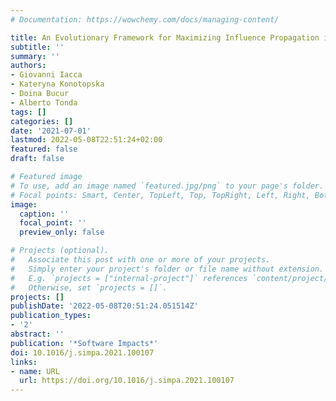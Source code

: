 ```yaml
---
# Documentation: https://wowchemy.com/docs/managing-content/

title: An Evolutionary Framework for Maximizing Influence Propagation in Social Networks
subtitle: ''
summary: ''
authors:
- Giovanni Iacca
- Kateryna Konotopska
- Doina Bucur
- Alberto Tonda
tags: []
categories: []
date: '2021-07-01'
lastmod: 2022-05-08T22:51:24+02:00
featured: false
draft: false

# Featured image
# To use, add an image named `featured.jpg/png` to your page's folder.
# Focal points: Smart, Center, TopLeft, Top, TopRight, Left, Right, BottomLeft, Bottom, BottomRight.
image:
  caption: ''
  focal_point: ''
  preview_only: false

# Projects (optional).
#   Associate this post with one or more of your projects.
#   Simply enter your project's folder or file name without extension.
#   E.g. `projects = ["internal-project"]` references `content/project/deep-learning/index.md`.
#   Otherwise, set `projects = []`.
projects: []
publishDate: '2022-05-08T20:51:24.051514Z'
publication_types:
- '2'
abstract: ''
publication: '*Software Impacts*'
doi: 10.1016/j.simpa.2021.100107
links:
- name: URL
  url: https://doi.org/10.1016/j.simpa.2021.100107
---
```

